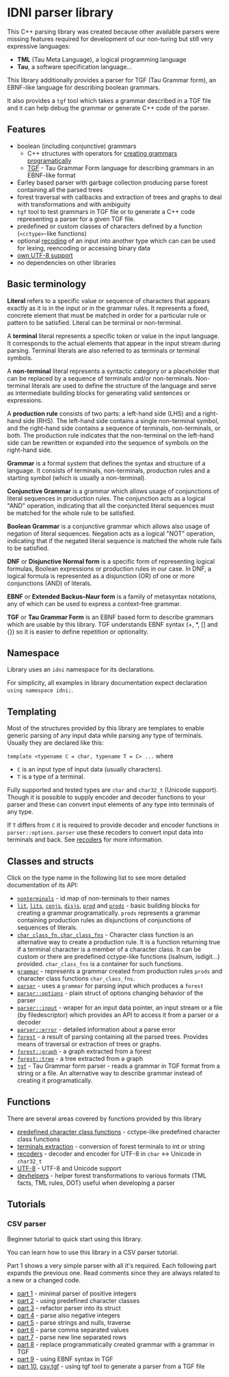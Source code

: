 # IDNI parser library

This C++ parsing library was created because other available parsers were missing features required for development of our non-turing but still very expressive languages:
- **TML** (Tau Meta Language), a logical programming language
- **Tau**, a software specification language...

This library additionally provides a parser for TGF (Tau Grammar form), an EBNF-like language for describing boolean grammars.

It also provides a `tgf` tool which takes a grammar described in a TGF file and it can help debug the grammar or generate C++ code of the parser.


## Features

- boolean (including conjunctive) grammars
	- C++ structures with operators for [creating grammars programatically](docs/programatic_grammar.md)
	- [TGF](docs/tgf.md) - Tau Grammar Form language for describing grammars in an EBNF-like format
- Earley based parser with garbage collection producing parse forest containing all the parsed trees
- forest traversal with callbacks and extraction of trees and graphs to deal with transformations and with ambiguity
- `tgf` tool to test grammars in TGF file or to generate a C++ code representing a parser for a given TGF file.
- predefined or custom classes of characters defined by a function (`<cctype>`-like functions)
- optional [recoding](docs/recoders.md) of an input into another type which can can be used for lexing, reencoding or accessing binary data
- [own UTF-8 support](docs/utf8.md)
- no dependencies on other libraries


## Basic terminology

**Literal** refers to a specific value or sequence of characters that appears exactly as it is in the input or in the grammar rules. It represents a fixed, concrete element that must be matched in order for a particular rule or pattern to be satisfied.
Literal can be terminal or non-terminal.

A **terminal** literal represents a specific token or value in the input language. It corresponds to the actual elements that appear in the input stream during parsing. Terminal literals are also referred to as terminals or terminal symbols.

A **non-terminal** literal represents a syntactic category or a placeholder that can be replaced by a sequence of terminals and/or non-terminals. Non-terminal literals are used to define the structure of the language and serve as intermediate building blocks for generating valid sentences or expressions.

A **production rule** consists of two parts: a left-hand side (LHS) and a right-hand side (RHS). The left-hand side contains a single non-terminal symbol, and the right-hand side contains a sequence of terminals, non-terminals, or both. The production rule indicates that the non-terminal on the left-hand side can be rewritten or expanded into the sequence of symbols on the right-hand side.

**Grammar** is a formal system that defines the syntax and structure of a language. It consists of terminals, non-terminals, production rules and a starting symbol (which is usually a non-terminal).

**Conjunctive Grammar** is a grammar which allows usage of conjunctions of literal sequences in production rules. The conjunction acts as a logical "AND" operation, indicating that all the conjuncted literal sequences must be matched for the whole rule to be satisfied.

**Boolean Grammar** is a conjunctive grammar which allows also usage of negation of literal sequences. Negation acts as a logical "NOT" operation, indicating that if the negated literal sequence is matched the whole rule fails to be satisfied.

**DNF** or **Disjunctive Normal form** is a specific form of representing logical formulas, Boolean expressions or production rules in our case. In DNF, a logical formula is represented as a disjunction (OR) of one or more conjunctions (AND) of literals.

**EBNF** or **Extended Backus–Naur form** is a family of metasyntax notations, any of which can be used to express a context-free grammar.

**TGF** or **Tau Grammar Form** is an EBNF based form to describe grammars which are usable by this library. TGF understands EBNF syntax (+, *, [] and {}) so it is easier to define repetition or optionality.


## Namespace

Library uses an `idni` namespace for its declarations.

For simplicity, all examples in library documentation expect declaration `using namespace idni;`.


## Templating

Most of the structures provided by this library are templates to enable generic parsing of any input data while parsing any type of terminals. Usually they are declared like this:

`template <typename C = char, typename T = C> ...` where
- `C` is an input type of input data (usually characters).
- `T` is a type of a terminal.

Fully supported and tested types are `char` and `char32_t` (Unicode support). Though it is possible to supply encoder and decoder functions to your parser and these can convert input elements of any type into terminals of any type.

If `T` differs from `C` it is required to provide decoder and encoder functions in `parser::options`. `parser` use these recoders to convert input data into terminals and back. See [recoders](docs/recoders.md) for more information.

<a name="overview-of-types"></a>

## Classes and structs

Click on the type name in the following list to see more detailed documentation of its API:
- [`nonterminals`](docs/nonterminals.md) - id map of non-terminals to their names
- [`lit`](docs/lit.md), [`lits`](docs/lits.md), [`conjs`](docs/conjs.md), [`disjs`](docs/disjs.md), [`prod`](docs/prod.md) and [`prods`](docs/prods.md) - basic building blocks for creating a grammar programatically. `prods` represents a grammar containing production rules as disjunctions of conjunctions of sequences of literals.
- [`char_class_fn`, `char_class_fns`](docs/char_class_fns.md) - Character class function is an alternative way to create a production rule. It is a function returning true if a terminal character is a member of a character class. It can be custom or there are predefined cctype-like functions (isalnum, isdigit...) provided. `char_class_fns` is a container for such functions.
- [`grammar`](docs/grammar.md) - represents a grammar created from production rules `prods` and character class functions `char_class_fns`.
- [`parser`](docs/parser.md) - uses a `grammar` for parsing input which produces a `forest`
- [`parser::options`](docs/parser_options.md) - plain struct of options changing behavior of the parser
- [`parser::input`](docs/parser_input.md) - wraper for an input data pointer, an input stream or a file (by filedescriptor) which provides an API to access it from a parser or a decoder
- [`parser::error`](docs/parser_error.md) - detailed information about a parse error
- [`forest`](docs/forest.md) - a result of parsing containing all the parsed trees. Provides means of traversal or extraction of trees or graphs.
- [`forest::graph`](docs/forest_graph.md) - a graph extracted from a forest
- [`forest::tree`](docs/forest_tree.md) - a tree extracted from a graph
- [`tgf`](docs/tgf.md) - Tau Grammar form parser - reads a grammar in TGF format from a string or a file. An alternative way to describe grammar instead of creating it programatically.


## Functions

There are several areas covered by functions provided by this library

- [predefined character class functions](docs/charclasses.md) - cctype-like predefined character class functions
- [terminals extraction](docs/terminals_extraction.md) - conversion of forest terminals to int or string
- [recoders](docs/recoders.md) - decoder and encoder for UTF-8 in `char` <-> Unicode in `char32_t`
- [UTF-8](docs/utf8.md) - UTF-8 and Unicode support
- [devhelpers](docs/devhelpers.md) - helper forest transformations to various formats (TML facts, TML rules, DOT) useful when developing a parser


## Tutorials

### CSV parser

Beginner tutorial to quick start using this library.

You can learn how to use this library in a CSV parser tutorial.

Part 1 shows a very simple parser with all it's required.
Each following part expands the previous one.
Read comments since they are always related to a new or a changed code.

- [part 1](examples/csv_parser1/main.cpp) - minimal parser of positive integers
- [part 2](examples/csv_parser2/main.cpp) - using predefined character classes
- [part 3](examples/csv_parser3/main.cpp) - refactor parser into its struct
- [part 4](examples/csv_parser4/main.cpp) - parse also negative integers
- [part 5](examples/csv_parser5/main.cpp) - parse strings and nulls, traverse
- [part 6](examples/csv_parser6/main.cpp) - parse comma separated values
- [part 7](examples/csv_parser7/main.cpp) - parse new line separated rows
- [part 8](examples/csv_parser8/main.cpp) - replace programmatically created grammar with a grammar in TGF
- [part 9](examples/csv_parser9/main.cpp) - using EBNF syntax in TGF
- [part 10](examples/csv_parser10/main.cpp), [csv.tgf](examples/csv_parser10/csv.tgf) - using tgf tool to generate a parser from a TGF file
